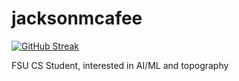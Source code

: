 # jacksonmcafee

[![GitHub Streak](http://github-readme-streak-stats.herokuapp.com?user=jacksonmcafee&theme=dark&background=000000)](https://git.io/streak-stats)


FSU CS Student, interested in AI/ML and topography 
